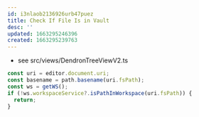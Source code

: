 ```yaml
---
id: i3nlaob2136926urb47puez
title: Check If File Is in Vault
desc: ''
updated: 1663295246396
created: 1663295239763
---
```


- see src/views/DendronTreeViewV2.ts
```ts
const uri = editor.document.uri;
const basename = path.basename(uri.fsPath);
const ws = getWS();
if (!ws.workspaceService?.isPathInWorkspace(uri.fsPath)) {
  return;
}
```